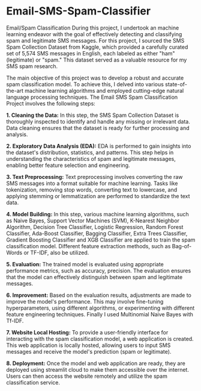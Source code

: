 # Email-SMS-Spam-Classifier
Email/Spam Classification
During this project, I undertook an machine learning endeavor with the goal of effectively detecting and classifying spam and legitimate SMS messages. For this project, I sourced the SMS Spam Collection Dataset from Kaggle, which provided a carefully curated set of 5,574 SMS messages in English, each labeled as either "ham" (legitimate) or "spam." This dataset served as a valuable resource for my SMS spam research.

The main objective of this project was to develop a robust and accurate spam classification model. To achieve this, I delved into various state-of-the-art machine learning algorithms and employed cutting-edge natural language processing techniques.
The Email SMS Spam Classification Project involves the following steps:

**1. Cleaning the Data:** In this step, the SMS Spam Collection Dataset is thoroughly inspected to identify and handle any missing or irrelevant data. Data cleaning ensures that the dataset is ready for further processing and analysis.

**2. Exploratory Data Analysis (EDA):** EDA is performed to gain insights into the dataset's distribution, statistics, and patterns. This step helps in understanding the characteristics of spam and legitimate messages, enabling better feature selection and engineering.

**3. Text Preprocessing:** Text preprocessing involves converting the raw SMS messages into a format suitable for machine learning. Tasks like tokenization, removing stop words, converting text to lowercase, and applying stemming or lemmatization are performed to standardize the text data.

**4. Model Building:** In this step, various machine learning algorithms, such as Naive Bayes, Support Vector Machines (SVM), K-Nearest Neighbor Algorithm, Decision Tree Classifier, Logistic Regression, Random Forest Classifier, Ada-Boost Classifier, Bagging Classifier, Extra Trees Classifier, Gradient Boosting Classifier and XGB Classifier  are applied to train the spam classification model. Different feature extraction methods, such as Bag-of-Words or TF-IDF, also be utilized. 

**5. Evaluation:** The trained model is evaluated using appropriate performance metrics, such as accuracy, precision. The evaluation ensures that the model can effectively distinguish between spam and legitimate messages.

**6. Improvement:** Based on the evaluation results, adjustments are made to improve the model's performance. This may involve fine-tuning hyperparameters, using different algorithms, or experimenting with different feature engineering techniques. Finally I used Multinomial Naive Bayes with Tf-IDF.

**7. Website Local Hosting:** To provide a user-friendly interface for interacting with the spam classification model, a web application is created. This web application is locally hosted, allowing users to input SMS messages and receive the model's prediction (spam or legitimate).

**8. Deployment:** Once the model and web application are ready, they are deployed using streamlit cloud to make them accessible over the internet. Users can then access the website remotely and utilize the spam classification service.
